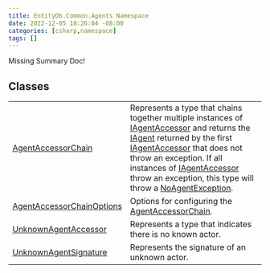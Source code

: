 ```yaml
---
title: EntityDb.Common.Agents Namespace
date: 2022-12-05 18:26:04 -08:00
categories: [csharp,namespace]
tags: []
---
```


Missing Summary Doc!
## Classes
<table><tr><td><a href='/posts/csharp.class.entitydb.common.agents.agentaccessorchain/'>AgentAccessorChain</a></td><td>
Represents a type that chains together multiple instances of <a href='/posts/csharp.interface.entitydb.abstractions.agents.iagentaccessor/'>IAgentAccessor</a> and returns the
<a href='/posts/csharp.interface.entitydb.abstractions.agents.iagent/'>IAgent</a> returned by the first <a href='/posts/csharp.interface.entitydb.abstractions.agents.iagentaccessor/'>IAgentAccessor</a> that does not throw an exception.
If all instances of <a href='/posts/csharp.interface.entitydb.abstractions.agents.iagentaccessor/'>IAgentAccessor</a> throw an exception, this type will throw a
<a href='/posts/csharp.class.entitydb.common.exceptions.noagentexception/'>NoAgentException</a>.
</td></tr><tr><td><a href='/posts/csharp.class.entitydb.common.agents.agentaccessorchainoptions/'>AgentAccessorChainOptions</a></td><td>
Options for configuring the <a href='/posts/csharp.class.entitydb.common.agents.agentaccessorchain/'>AgentAccessorChain</a>.
</td></tr><tr><td><a href='/posts/csharp.class.entitydb.common.agents.unknownagentaccessor/'>UnknownAgentAccessor</a></td><td>
Represents a type that indicates there is no known actor.
</td></tr><tr><td><a href='/posts/csharp.class.entitydb.common.agents.unknownagentsignature/'>UnknownAgentSignature</a></td><td>
Represents the signature of an unknown actor.
</td></tr></table>

